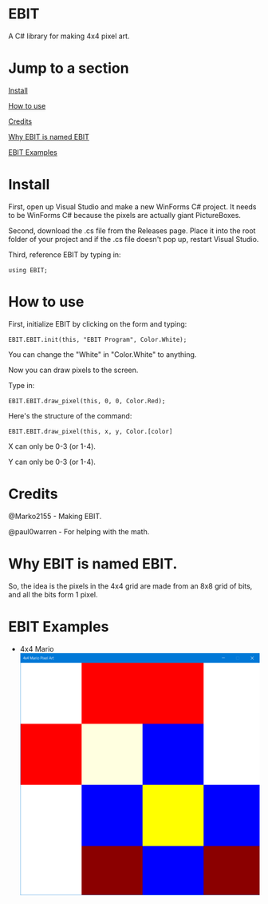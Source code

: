 # EBIT
A C# library for making 4x4 pixel art.

# Jump to a section
[Install](https://github.com/Marko2155/EBIT#install)

[How to use](https://github.com/Marko2155/EBIT#how-to-use)

[Credits](https://github.com/Marko2155/EBIT#credits)

[Why EBIT is named EBIT](https://github.com/Marko2155/EBIT#why-ebit-is-named-ebit)

[EBIT Examples](https://github.com/Marko2155/EBIT#ebit-examples)

# Install
First, open up Visual Studio and make a new WinForms C# project. It needs to be WinForms C# because the pixels are actually giant PictureBoxes.

Second, download the .cs file from the Releases page. Place it into the root folder of your project and if the .cs file doesn't pop up, restart Visual Studio.

Third, reference EBIT by typing in:
```
using EBIT;
```

# How to use
First, initialize EBIT by clicking on the form and typing:

```
EBIT.EBIT.init(this, "EBIT Program", Color.White);
```
You can change the "White" in "Color.White" to anything.

Now you can draw pixels to the screen.

Type in:
```
EBIT.EBIT.draw_pixel(this, 0, 0, Color.Red);
```

Here's the structure of the command:
```
EBIT.EBIT.draw_pixel(this, x, y, Color.[color]
```
X can only be 0-3 (or 1-4).

Y can only be 0-3 (or 1-4).

# Credits
@Marko2155 - Making EBIT.

@paul0warren - For helping with the math.

# Why EBIT is named EBIT.
So, the idea is the pixels in the 4x4 grid are made from an 8x8 grid of bits, and all the bits form 1 pixel.

# EBIT Examples
- 4x4 Mario
![Mario Example](/examples/mario.png)
